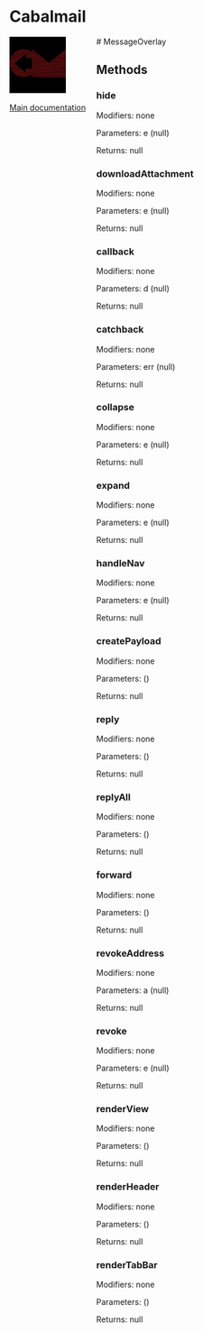 # Cabalmail
<div style="width: 10em; float:left; height: 100%; padding-right: 1em;"><img src="/docs/logo.png" width="100" />
<p><a href="/README.md">Main documentation</a></p>
</div><div style="padding-left: 11em;">
# MessageOverlay


## Methods
### hide
Modifiers: none

Parameters: e (null)

Returns: null

### downloadAttachment
Modifiers: none

Parameters: e (null)

Returns: null

### callback
Modifiers: none

Parameters: d (null)

Returns: null

### catchback
Modifiers: none

Parameters: err (null)

Returns: null

### collapse
Modifiers: none

Parameters: e (null)

Returns: null

### expand
Modifiers: none

Parameters: e (null)

Returns: null

### handleNav
Modifiers: none

Parameters: e (null)

Returns: null

### createPayload
Modifiers: none

Parameters:  ()

Returns: null

### reply
Modifiers: none

Parameters:  ()

Returns: null

### replyAll
Modifiers: none

Parameters:  ()

Returns: null

### forward
Modifiers: none

Parameters:  ()

Returns: null

### revokeAddress
Modifiers: none

Parameters: a (null)

Returns: null

### revoke
Modifiers: none

Parameters: e (null)

Returns: null

### renderView
Modifiers: none

Parameters:  ()

Returns: null

### renderHeader
Modifiers: none

Parameters:  ()

Returns: null

### renderTabBar
Modifiers: none

Parameters:  ()

Returns: null

</div>
